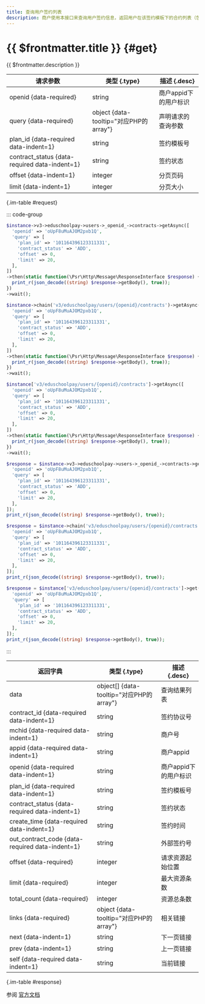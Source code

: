 ```yaml
---
title: 查询用户签约列表
description: 商户使用本接口来查询用户签约信息，返回用户在该签约模板下的合约列表（包括处于「已解约」状态下的合约）；被用户主动删除的合约无法被查询到。结果中「已签约」合约排列于「已解约」合约之前。
---
```


# {{ $frontmatter.title }} {#get}

{{ $frontmatter.description }}

| 请求参数 | 类型 {.type} | 描述 {.desc}
| --- | --- | ---
| openid {data-required} | string | 商户appid下的用户标识
| query {data-required} | object {data-tooltip="对应PHP的array"} | 声明请求的查询参数
| plan_id {data-required data-indent=1} | string | 签约模板号
| contract_status {data-required data-indent=1} | string | 签约状态
| offset {data-indent=1} | integer | 分页页码
| limit {data-indent=1} | integer | 分页大小

{.im-table #request}

::: code-group

```php [异步纯链式]
$instance->v3->eduschoolpay->users->_openid_->contracts->getAsync([
  'openid' => 'oUpF8uMuAJOM2pxb1Q',
  'query' => [
    'plan_id' => '101164396123311331',
    'contract_status' => 'ADD',
    'offset' => 0,
    'limit' => 20,
  ],
])
->then(static function(\Psr\Http\Message\ResponseInterface $response) {
  print_r(json_decode((string) $response->getBody(), true));
})
->wait();
```

```php [异步声明式]
$instance->chain('v3/eduschoolpay/users/{openid}/contracts')->getAsync([
  'openid' => 'oUpF8uMuAJOM2pxb1Q',
  'query' => [
    'plan_id' => '101164396123311331',
    'contract_status' => 'ADD',
    'offset' => 0,
    'limit' => 20,
  ],
])
->then(static function(\Psr\Http\Message\ResponseInterface $response) {
  print_r(json_decode((string) $response->getBody(), true));
})
->wait();
```

```php [异步属性式]
$instance['v3/eduschoolpay/users/{openid}/contracts']->getAsync([
  'openid' => 'oUpF8uMuAJOM2pxb1Q',
  'query' => [
    'plan_id' => '101164396123311331',
    'contract_status' => 'ADD',
    'offset' => 0,
    'limit' => 20,
  ],
])
->then(static function(\Psr\Http\Message\ResponseInterface $response) {
  print_r(json_decode((string) $response->getBody(), true));
})
->wait();
```

```php [同步纯链式]
$response = $instance->v3->eduschoolpay->users->_openid_->contracts->get([
  'openid' => 'oUpF8uMuAJOM2pxb1Q',
  'query' => [
    'plan_id' => '101164396123311331',
    'contract_status' => 'ADD',
    'offset' => 0,
    'limit' => 20,
  ],
]);
print_r(json_decode((string) $response->getBody(), true));
```

```php [同步声明式]
$response = $instance->chain('v3/eduschoolpay/users/{openid}/contracts')->get([
  'openid' => 'oUpF8uMuAJOM2pxb1Q',
  'query' => [
    'plan_id' => '101164396123311331',
    'contract_status' => 'ADD',
    'offset' => 0,
    'limit' => 20,
  ],
]);
print_r(json_decode((string) $response->getBody(), true));
```

```php [同步属性式]
$response = $instance['v3/eduschoolpay/users/{openid}/contracts']->get([
  'openid' => 'oUpF8uMuAJOM2pxb1Q',
  'query' => [
    'plan_id' => '101164396123311331',
    'contract_status' => 'ADD',
    'offset' => 0,
    'limit' => 20,
  ],
]);
print_r(json_decode((string) $response->getBody(), true));
```

:::

| 返回字典 | 类型 {.type} | 描述 {.desc}
| --- | --- | ---
| data | object[] {data-tooltip="对应PHP的array"} | 查询结果列表
| contract_id {data-required data-indent=1} | string | 签约协议号
| mchid {data-required data-indent=1} | string | 商户号
| appid {data-required data-indent=1} | string | 商户appid
| openid {data-required data-indent=1} | string | 商户appid下的用户标识
| plan_id {data-required data-indent=1} | string | 签约模板号
| contract_status {data-required data-indent=1} | string | 签约状态
| create_time {data-required data-indent=1} | string | 签约时间
| out_contract_code {data-required data-indent=1} | string | 外部签约号
| offset {data-required} | integer | 请求资源起始位置
| limit {data-required} | integer | 最大资源条数
| total_count {data-required} | integer | 资源总条数
| links {data-required} | object {data-tooltip="对应PHP的array"} | 相关链接
| next {data-indent=1} | string | 下一页链接
| prev {data-indent=1} | string | 上一页链接
| self {data-required data-indent=1} | string | 当前链接

{.im-table #response}

参阅 [官方文档](https://pay.weixin.qq.com/wiki/doc/apiv3/wxpay/edu/eduschoolpay/chapter3_4.shtml)
